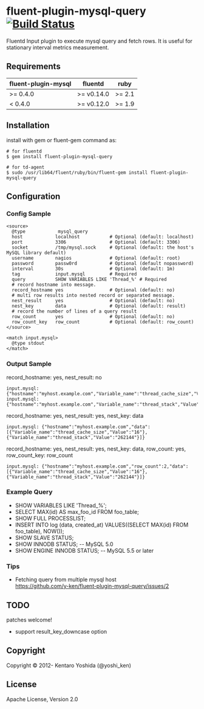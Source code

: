 fluent-plugin-mysql-query [![Build Status](https://travis-ci.org/y-ken/fluent-plugin-mysql-query.png?branch=master)](https://travis-ci.org/y-ken/fluent-plugin-mysql-query)
===========================

Fluentd Input plugin to execute mysql query and fetch rows. It is useful for stationary interval metrics measurement.

## Requirements

| fluent-plugin-mysql | fluentd    | ruby   |
|---------------------|------------|--------|
| >= 0.4.0            | >= v0.14.0 | >= 2.1 |
| < 0.4.0             | >= v0.12.0 | >= 1.9 |

## Installation

install with gem or fluent-gem command as:

```
# for fluentd
$ gem install fluent-plugin-mysql-query

# for td-agent
$ sudo /usr/lib64/fluent/ruby/bin/fluent-gem install fluent-plugin-mysql-query
```

## Configuration

### Config Sample
`````
<source>
  @type            mysql_query
  host            localhost           # Optional (default: localhost)
  port            3306                # Optional (default: 3306)
  socket          /tmp/mysql.sock     # Optional (default: the host's MySQL library default)
  username        nagios              # Optional (default: root)
  password        passw0rd            # Optional (default nopassword)
  interval        30s                 # Optional (default: 1m)
  tag             input.mysql         # Required
  query           SHOW VARIABLES LIKE 'Thread_%' # Required
  # record hostname into message.
  record_hostname yes                 # Optional (default: no)
  # multi row results into nested record or separated message.
  nest_result     yes                 # Optional (default: no)
  nest_key        data                # Optional (default: result)
  # record the number of lines of a query result
  row_count       yes                 # Optional (default: no)
  row_count_key   row_count           # Optional (default: row_count)
</source>

<match input.mysql>
  @type stdout
</match>
`````

### Output Sample
record_hostname: yes, nest_result: no
`````
input.mysql: {"hostname":"myhost.example.com","Variable_name":"thread_cache_size","Value":"16"}
input.mysql: {"hostname":"myhost.example.com","Variable_name":"thread_stack","Value":"262144"}
`````
record_hostname: yes, nest_result: yes, nest_key: data
`````
input.mysql: {"hostname":"myhost.example.com","data":[{"Variable_name":"thread_cache_size","Value":"16"},{"Variable_name":"thread_stack","Value":"262144"}]}
`````
record_hostname: yes, nest_result: yes, nest_key: data, row_count: yes, row_count_key: row_count
`````
input.mysql: {"hostname":"myhost.example.com","row_count":2,"data":[{"Variable_name":"thread_cache_size","Value":"16"},{"Variable_name":"thread_stack","Value":"262144"}]}
`````

### Example Query
* SHOW VARIABLES LIKE 'Thread_%';
* SELECT MAX(id) AS max_foo_id FROM foo_table;
* SHOW FULL PROCESSLIST;
* INSERT INTO log (data, created_at) VALUES((SELECT MAX(id) FROM foo_table), NOW());
* SHOW SLAVE STATUS;
* SHOW INNODB STATUS; -- MySQL 5.0
* SHOW ENGINE INNODB STATUS; -- MySQL 5.5 or later

### Tips

* Fetching query from multiple mysql host<br />
https://github.com/y-ken/fluent-plugin-mysql-query/issues/2

## TODO
patches welcome!
* support result_key_downcase option

## Copyright

Copyright © 2012- Kentaro Yoshida (@yoshi_ken)

## License

Apache License, Version 2.0
